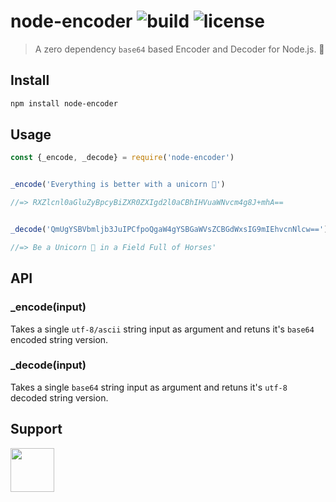 # node-encoder ![build](https://travis-ci.com/RocktimSaikia/node-encoder.svg?branch=master) ![license](https://img.shields.io/github/license/rocktimsaikia/node-encoder)

> A zero dependency `base64` based Encoder and Decoder for Node.js. :unicorn:

## Install
```bash
npm install node-encoder
```

## Usage

```js
const {_encode, _decode} = require('node-encoder')


_encode('Everything is better with a unicorn 🦄')

//=> RXZlcnl0aGluZyBpcyBiZXR0ZXIgd2l0aCBhIHVuaWNvcm4g8J+mhA==


_decode('QmUgYSBVbmljb3JuIPCfpoQgaW4gYSBGaWVsZCBGdWxsIG9mIEhvcnNlcw==')

//=> Be a Unicorn 🦄 in a Field Full of Horses'
```

## API

### _encode(input)

Takes a single `utf-8/ascii` string input as argument and retuns it's `base64` encoded string version.

### _decode(input)

Takes a single `base64` string input as argument and retuns it's `utf-8` decoded string version.


## Support

<a href="https://www.buymeacoffee.com/7BdaxfI"><img src="https://user-images.githubusercontent.com/33410545/91206759-48d5d180-e725-11ea-93b5-754d98c007af.png" height="70px"/></a>
